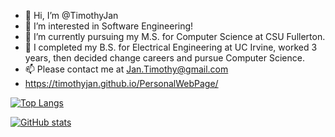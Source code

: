 - 👋 Hi, I’m @TimothyJan
- 👀 I’m interested in Software Engineering!
- 🌱 I’m currently pursuing my M.S. for Computer Science at CSU Fullerton. 
- 💞️ I completed my B.S. for Electrical Engineering at UC Irvine, worked 3 years, then decided change careers and pursue Computer Science. 
- 📫 Please contact me at Jan.Timothy@gmail.com
- https://timothyjan.github.io/PersonalWebPage/

[![Top Langs](https://github-readme-stats.vercel.app/api/top-langs/?username=TimothyJan&theme=cobalt&layout=compact)](https://github.com/anuraghazra/github-readme-stats)

[![GitHub stats](https://github-readme-stats.vercel.app/api?username=TimothyJan&count_private=true&theme=radical&show_icons=true&?hide=)](https://github.com/anuraghazra/github-readme-stats)

